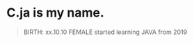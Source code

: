 C.ja is my name.
======================
> BIRTH: xx.10.10
> FEMALE
> started learning JAVA from 2019
